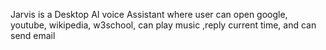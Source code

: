 Jarvis is a Desktop AI voice Assistant where user can open google, youtube, wikipedia, w3school, can play music ,reply current time, and can send email
